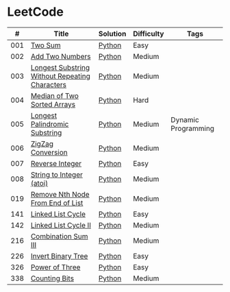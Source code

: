 LeetCode
========

| # | Title | Solution | Difficulty | Tags |
|---| ----- | -------- | ---------- | ---- |
|001| [Two Sum](https://leetcode.com/problems/two-sum/) | [Python](./easy/two-sum/python/two_sum.py) |Easy| |
|002| [Add Two Numbers](https://leetcode.com/problems/add-two-numbers/) | [Python](./medium/add-two-numbers/python/add_two_numbers.py) |Medium| |
|003| [Longest Substring Without Repeating Characters](https://leetcode.com/problems/longest-substring-without-repeating-characters/) | [Python](./medium/longest-substring-without-repeating-characters/python/longest_substring_without_repeating_characters.py) |Medium| |
|004| [Median of Two Sorted Arrays](https://leetcode.com/problems/median-of-two-sorted-arrays/) | [Python](./hard/median-of-two-sorted-arrays/python/median_of_two_sorted_arrays.py) |Hard| |
|005| [Longest Palindromic Substring](https://leetcode.com/problems/longest-palindromic-substring/) | [Python](./medium/longest-palindromic-substring/python/longest_palindromic_substring.py) |Medium|Dynamic Programming|
|006| [ZigZag Conversion](https://leetcode.com/problems/zigzag-conversion/) | [Python](./medium/zigzag-conversion/python/zigzag_conversion.py) |Medium| |
|007| [Reverse Integer](https://leetcode.com/problems/reverse-integer/) | [Python](./easy/reverse-integer/python/reverse_integer.py) |Easy| |
|008| [String to Integer (atoi)](https://leetcode.com/problems/string-to-integer-atoi/) | [Python](./medium/string-to-integer-atoi/python/string_to_integer_atoi.py) |Medium| |
|019| [Remove Nth Node From End of List](https://leetcode.com/problems/remove-nth-node-from-end-of-list/) | [Python](./medium/remove-nth-node-from-end-of-list/python/remove_nth_node_from_end_of_list.py) |Medium| |
|141| [Linked List Cycle](https://leetcode.com/problems/linked-list-cycle/) | [Python](./easy/linked-list-cycle/python/linked_list_cycle.py) |Easy| |
|142| [Linked List Cycle II](https://leetcode.com/problems/linked-list-cycle-ii/) | [Python](./medium/linked-list-cycle-ii/python/linked_list_cycle_ii.py)|Medium| |
|216| [Combination Sum III](https://leetcode.com/problems/combination-sum-iii/) | [Python](./medium/combination-sum-iii/python/combination_sum_iii.py) |Medium| |
|226| [Invert Binary Tree](https://leetcode.com/problems/invert-binary-tree/) | [Python](./easy/invert-binary-tree/python/invert_binary_tree.py) |Easy| |
|326| [Power of Three](https://leetcode.com/problems/power-of-three/) | [Python](./easy/power-of-three/python/power_of_three.py) |Easy| |
|338| [Counting Bits](https://leetcode.com/problems/counting-bits/) | [Python](./medium/counting-bits/python/counting_bits.py) |Medium| |
